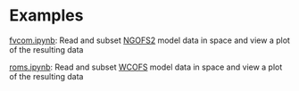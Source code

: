 # Examples

[fvcom.ipynb](./fvcom.ipynb): Read and subset [NGOFS2](https://tidesandcurrents.noaa.gov/ofs/ngofs2/ngofs.html) model data in space and view a plot of the resulting data

[roms.ipynb](./roms.ipynb): Read and subset [WCOFS](https://tidesandcurrents.noaa.gov/ofs/wcofs/wcofs.html) model data in space and view a plot of the resulting data